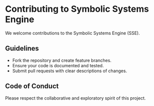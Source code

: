 # Contributing to Symbolic Systems Engine

We welcome contributions to the Symbolic Systems Engine (SSE).

## Guidelines
- Fork the repository and create feature branches.
- Ensure your code is documented and tested.
- Submit pull requests with clear descriptions of changes.

## Code of Conduct
Please respect the collaborative and exploratory spirit of this project.
